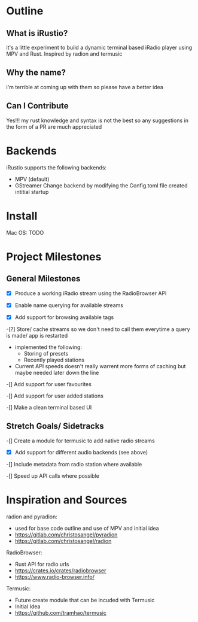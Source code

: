 # Outline
## What is iRustio?
it's a little experiment to build a dynamic terminal based iRadio player using MPV and Rust. Inspired by radion and termusic

## Why the name?
i'm terrible at coming up with them so please have a better idea 
## Can I Contribute
Yes!!! my rust knowledge and syntax is not the best so any suggestions in the form of a PR are much appreciated

# Backends
iRustio supports the following backends:
  - MPV (default)
  - GStreamer
Change backend by modifying the Config.toml file created intitial startup

# Install
Mac OS:
TODO


# Project Milestones

## General Milestones
-[x] Produce a working iRadio stream using the RadioBrowser API

-[x] Enable name querying for available streams

-[x] Add support for browsing available tags

-[?] Store/ cache streams so we don't need to call them everytime a query is made/ app is restarted 
  - implemented the following:
    - Storing of presets
    - Recently played stations
  - Current API speeds doesn't really warrent more forms of caching but maybe needed later down the line


-[] Add support for user favourites

-[] Add support for user added stations

-[] Make a clean terminal based UI

## Stretch Goals/ Sidetracks
-[] Create a module for termusic to add native radio streams

-[x] Add support for different audio backends (see above)

-[] Include metadata from radio station where available

-[] Speed up API calls where possible


# Inspiration and Sources

radion and pyradion:
* used for base code outline and use of MPV and initial idea
* https://gitlab.com/christosangel/pyradion
* https://gitlab.com/christosangel/radion

RadioBrowser:
* Rust API for radio urls
* https://crates.io/crates/radiobrowser
* https://www.radio-browser.info/

Termusic:
* Future create module that can be incuded with Termusic
* Initial Idea 
* https://github.com/tramhao/termusic
